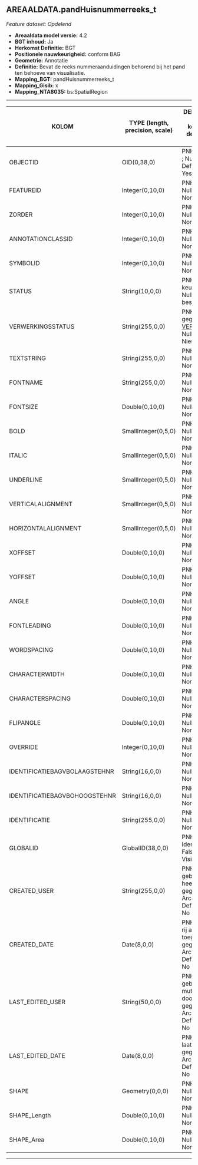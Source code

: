 ## AREAALDATA.pandHuisnummerreeks_t

*Feature dataset: Opdelend*


* __Areaaldata model versie:__ 4.2
* __BGT inhoud:__ Ja
* __Herkomst Definitie:__ BGT
* __Positionele nauwkeurigheid:__ conform BAG
* __Geometrie:__ Annotatie
* __Definitie:__ Bevat de reeks nummeraanduidingen behorend bij het pand ten behoeve van visualisatie.
* __Mapping_BGT:__ pandHuisnummerreeks_t
* __Mapping_Gisib:__ x
* __Mapping_NTA8035:__ bs:SpatialRegion

***

|__KOLOM__                             |__TYPE (length, precision, scale)__          	          |__DEFINITIE__ (oorsprong; beschrijving; keuzelijst; nullable; default; zichtbaar in Areaalviewer)|
|------                            |----          	    |-----    |
|OBJECTID                          |OID(0,38,0)         |PNH; Interne ID ArcGIS; ; Nullable: False; Default: None; Visible: Yes|
|FEATUREID                         |Integer(0,10,0)     |PNH; Beschrijving; ; Nullable: True; Default: None; Visible: No|
|ZORDER                            |Integer(0,10,0)     |PNH; Beschrijving; ; Nullable: True; Default: None; Visible: No|
|ANNOTATIONCLASSID                 |Integer(0,10,0)     |PNH; Beschrijving; ; Nullable: True; Default: None; Visible: No|
|SYMBOLID                          |Integer(0,10,0)     |PNH; Beschrijving; ; Nullable: True; Default: None; Visible: No|
|STATUS                            |String(10,0,0)      |PNH; Beschrijving; keuzelijst [status](http://provincienh.github.io/Leveren_Geoinformatie/keuzelijsten/status.html); Nullable: True; Default: bestaand; Visible: No|
|VERWERKINGSSTATUS                 |String(255,0,0)     |PNH; Status van de gegevens; keuzelijst [VERWERKINGSSTATUS](http://provincienh.github.io/Leveren_Geoinformatie/keuzelijsten/VERWERKINGSSTATUS.html); Nullable: False; Default: Nieuw; Visible: Yes|
|TEXTSTRING                        |String(255,0,0)     |PNH; Beschrijving; ; Nullable: True; Default: None; Visible: No|
|FONTNAME                          |String(255,0,0)     |PNH; Beschrijving; ; Nullable: True; Default: None; Visible: No|
|FONTSIZE                          |Double(0,10,0)      |PNH; Beschrijving; ; Nullable: True; Default: None; Visible: No|
|BOLD                              |SmallInteger(0,5,0) |PNH; Beschrijving; ; Nullable: True; Default: None; Visible: No|
|ITALIC                            |SmallInteger(0,5,0) |PNH; Beschrijving; ; Nullable: True; Default: None; Visible: No|
|UNDERLINE                         |SmallInteger(0,5,0) |PNH; Beschrijving; ; Nullable: True; Default: None; Visible: No|
|VERTICALALIGNMENT                 |SmallInteger(0,5,0) |PNH; Beschrijving; ; Nullable: True; Default: None; Visible: No|
|HORIZONTALALIGNMENT               |SmallInteger(0,5,0) |PNH; Beschrijving; ; Nullable: True; Default: None; Visible: No|
|XOFFSET                           |Double(0,10,0)      |PNH; Beschrijving; ; Nullable: True; Default: None; Visible: No|
|YOFFSET                           |Double(0,10,0)      |PNH; Beschrijving; ; Nullable: True; Default: None; Visible: No|
|ANGLE                             |Double(0,10,0)      |PNH; Beschrijving; ; Nullable: True; Default: None; Visible: No|
|FONTLEADING                       |Double(0,10,0)      |PNH; Beschrijving; ; Nullable: True; Default: None; Visible: No|
|WORDSPACING                       |Double(0,10,0)      |PNH; Beschrijving; ; Nullable: True; Default: None; Visible: No|
|CHARACTERWIDTH                    |Double(0,10,0)      |PNH; Beschrijving; ; Nullable: True; Default: None; Visible: No|
|CHARACTERSPACING                  |Double(0,10,0)      |PNH; Beschrijving; ; Nullable: True; Default: None; Visible: No|
|FLIPANGLE                         |Double(0,10,0)      |PNH; Beschrijving; ; Nullable: True; Default: None; Visible: No|
|OVERRIDE                          |Integer(0,10,0)     |PNH; Beschrijving; ; Nullable: True; Default: None; Visible: No|
|IDENTIFICATIEBAGVBOLAAGSTEHNR     |String(16,0,0)      |PNH; Beschrijving; ; Nullable: False; Default: None; Visible: No|
|IDENTIFICATIEBAGVBOHOOGSTEHNR     |String(16,0,0)      |PNH; Beschrijving; ; Nullable: True; Default: None; Visible: No|
|IDENTIFICATIE                     |String(255,0,0)     |PNH; Beschrijving; ; Nullable: False; Default: None; Visible: No|
|GLOBALID                          |GlobalID(38,0,0)    |PNH; Global Unique Identifier; ; Nullable: False; Default: None; Visible: No|
|CREATED_USER                      |String(255,0,0)     |PNH; Naam van gebruiker die de rij heeft aangemaakt, gegenereerd door ArcGIS; ; Nullable: True; Default: None; Visible: No|
|CREATED_DATE                      |Date(8,0,0)         |PNH; Datum waarop de rij aan de database is toegevoegd, gegenereerd door ArcGIS; ; Nullable: True; Default: None; Visible: No|
|LAST_EDITED_USER                  |String(50,0,0)      |PNH; Naam van gebruiker die de laatste mutatie heeft doorgevoerd, gegenereerd door ArcGIS; ; Nullable: True; Default: None; Visible: No|
|LAST_EDITED_DATE                  |Date(8,0,0)         |PNH; Datum van de laatste mutatie, gegenereerd door ArcGIS; ; Nullable: True; Default: None; Visible: No|
|SHAPE                             |Geometry(0,0,0)     |PNH; Beschrijving; ; Nullable: True; Default: None; Visible: Yes|
|SHAPE_Length                      |Double(0,10,0)      |PNH; Beschrijving; ; Nullable: True; Default: None; Visible: Yes|
|SHAPE_Area                        |Double(0,10,0)      |PNH; Beschrijving; ; Nullable: True; Default: None; Visible: Yes|
***
